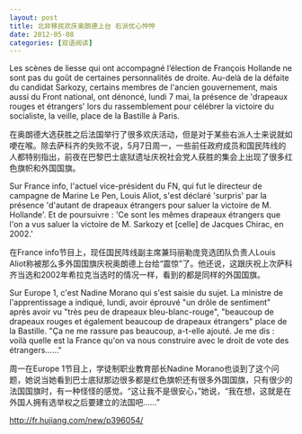 ```yaml
---
layout: post
title: 北非移民欢庆奥朗德上台 右派忧心忡忡
date: 2012-05-08
categories: [双语阅读]  
---
```


Les scènes de liesse qui ont accompagné l’élection de François Hollande ne sont pas du goût de certaines personnalités de droite. Au-delà de la défaite du candidat Sarkozy, certains membres de l'ancien gouvernement, mais aussi du Front national, ont dénoncé, lundi 7 mai, la présence de 'drapeaux rouges et étrangers' lors du rassemblement pour célébrer la victoire du socialiste, la veille, place de la Bastille à Paris.

在奥朗德大选获胜之后法国举行了很多欢庆活动，但是对于某些右派人士来说就如哽在喉。除去萨科齐的失败不说，5月7日周一，一些前任政府成员和国民阵线的人都特别指出，前夜在巴黎巴士底狱遗址庆祝社会党人获胜的集会上出现了很多红色旗帜和外国国旗。

Sur France info, l'actuel vice-président du FN, qui fut le directeur de campagne de Marine Le Pen, Louis Aliot, s'est déclaré 'surpris' par la présence 'd'autant de drapeaux étrangers pour saluer la victoire de M. Hollande'. Et de poursuivre : 'Ce sont les mêmes drapeaux étrangers que l'on a vus saluer la victoire de M. Sarkozy et [celle] de Jacques Chirac, en 2002.'

在France info节目上，现任国民阵线副主席兼玛丽勒庞竞选团队负责人Louis Aliot称被那么多外国国旗庆祝奥朗德上台给“震惊”了。他还说，这跟庆祝上次萨科齐当选和2002年希拉克当选时的情况一样，看到的都是同样的外国国旗。

Sur Europe 1, c'est Nadine Morano qui s'est saisie du sujet. La ministre de l'apprentissage a indiqué, lundi, avoir éprouvé "un drôle de sentiment" après avoir vu "très peu de drapeaux bleu-blanc-rouge", "beaucoup de drapeaux rouges et également beaucoup de drapeaux étrangers" place de la Bastille. "Ça ne me rassure pas beaucoup, a-t-elle ajouté. Je me dis : voilà quelle est la France qu'on va nous construire avec le droit de vote des étrangers……"

周一在Europe 1节目上，学徒制职业教育部长Nadine Morano也谈到了这个问题，她说当她看到巴士底狱那边很多都是红色旗帜还有很多外国国旗，只有很少的法国国旗时，有一种怪怪的感觉。“这让我不是很安心，”她说，“我在想，这就是在外国人拥有选举权之后要建立的法国吧……”

http://fr.hujiang.com/new/p396054/

